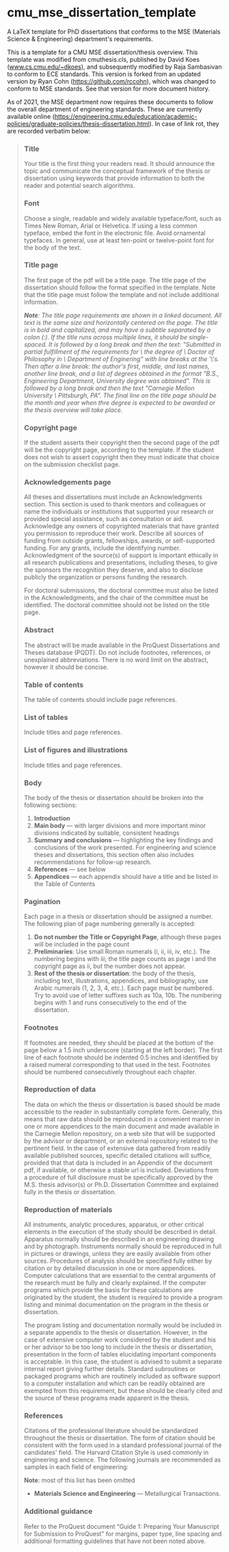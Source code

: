 cmu_mse_dissertation_template
=============================

A LaTeX template for PhD dissertations that conforms to the MSE (Materials Science & Engineering) department's requirements.

This is a template for a CMU MSE dissertation/thesis overview.  This template was modified from cmuthesis.cls, published by David Koes (www.cs.cmu.edu/~dkoes), and subsequently modified by Raja Sambasivan to conform to ECE standards.  This version is forked from an updated version by Ryan Cohn (https://github.com/rccohn), which was changed to conform to MSE standards.  See that version for more document history.

As of 2021, the MSE department now requires these documents to follow the overall department of engineering standards.  These are currently available online (https://engineering.cmu.edu/education/academic-policies/graduate-policies/thesis-dissertation.html).  In case of link rot, they are recorded verbatim below:


> ### Title
> Your title is the first thing your readers read. It should announce the topic and communicate the conceptual framework of the thesis or dissertation using keywords that provide information to both the reader and potential search algorithms.
> ### Font
> Choose a single, readable and widely available typeface/font, such as Times New Roman, Arial or Helvetica. If using a less common typeface, embed the font in the electronic file. Avoid ornamental typefaces. In general, use at least ten-point or twelve-point font for the body of the text.
> ### Title page
> The first page of the pdf will be a title page.  The title page of the dissertation should follow the format specified in the template. Note that the title page must follow the template and not include additional information.
> 
> _**Note**: The title page requirements are shown in a linked document.  All text is the same size and horizontally centered on the page.  The title is in bold and capitalized, and may have a subtitle separated by a colon (:).  If the title runs across multiple lines, it should be single-spaced.  It is followed by a long break and then the text: "Submitted in partial fulfillment of the requirements for \\ the degree of \\ Doctor of Philosophy in \\ Department of Enginering" with line breaks at the '\\'s.  Then after a line break: the author's first, middle, and last names, another line break, and a list of degrees obtained in the format "B.S., Engineering Department, University degree was obtained".  This is followed by a long break and then the text "Carnegie Mellon University \\ Pittsburgh, PA".  The final line on the title page should be the month and year when thre degree is expected to be awarded or the thesis overview will take place._
> ### Copyright page
> If the student asserts their copyright then the second page of the pdf will be the copyright page, according to the template. If the student does not wish to assert copyright then they must indicate that choice on the submission checklist page.
> ### Acknowledgements page
> All theses and dissertations must include an Acknowledgments section. This section is used to thank mentors and colleagues or name the individuals or institutions that supported your research or provided special assistance, such as consultation or aid. Acknowledge any owners of copyrighted materials that have granted you permission to reproduce their work. Describe all sources of funding from outside grants, fellowships, awards, or self-supported funding. For any grants, include the identifying number. Acknowledgment of the source(s) of support is important ethically in all research publications and presentations, including theses, to give the sponsors the recognition they deserve, and also to disclose publicly the organization or persons funding the research.
>
> For doctoral submissions, the doctoral committee must also be listed in the Acknowledgments, and the chair of the committee must be identified. The doctoral committee should not be listed on the title page. 
> ### Abstract
> The abstract will be made available in the ProQuest Dissertations and Theses database (PQDT). Do not include footnotes, references, or unexplained abbreviations. There is no word limit on the abstract, however it should be concise.
> ### Table of contents
> The table of contents should include page references.
> ### List of tables
> Include titles and page references.
> ### List of figures and illustrations
> Include titles and page references.
> ### Body
> The body of the thesis or dissertation should be broken into the following sections:
> 1. **Introduction**
> 2. **Main body** — with larger divisions and more important minor divisions indicated by suitable, consistent headings
> 3. **Summary and conclusions** — highlighting the key findings and conclusions of the work presented. For engineering and science theses and dissertations, this section often also includes recommendations for follow-up research.
> 4. **References** — see below
> 5. **Appendices** — each appendix should have a title and be listed in the Table of Contents
> ### Pagination
> Each page in a thesis or dissertation should be assigned a number. The following plan of page numbering generally is accepted:
> 1. **Do not number the Title or Copyright Page**, although these pages will be included in the page count
> 2. **Preliminaries**: Use small Roman numerals (i, ii, iii, iv, etc.). The numbering begins with iii; the title page counts as page i and the copyright page as ii, but the number does not appear.
> 3. **Rest of the thesis or dissertation**: the body of the thesis, including text, illustrations, appendices, and bibliography, use Arabic numerals (1, 2, 3, 4, etc.). Each page must be numbered. Try to avoid use of letter suffixes such as 10a, 10b. The numbering begins with 1 and runs consecutively to the end of the dissertation.
> ### Footnotes
> If footnotes are needed, they should be placed at the bottom of the page below a 1.5 inch underscore (starting at the left border). The first line of each footnote should be indented 0.5 inches and identified by a raised numeral corresponding to that used in the test. Footnotes should be numbered consecutively throughout each chapter. 
> ### Reproduction of data
> The data on which the thesis or dissertation is based should be made accessible to the reader in substantially complete form. Generally, this means that raw data should be reproduced in a convenient manner in one or more appendices to the main document and made available in the Carnegie Mellon repository, on a web site that will be supported by the advisor or department, or an external repository related to the pertinent field. In the case of extensive data gathered from readily available published sources, specific detailed citations will suffice, provided that that data is included in an Appendix of the document pdf, if available, or otherwise a stable url is included. Deviations from a procedure of full disclosure must be specifically approved by the M.S. thesis advisor(s) or Ph.D. Dissertation Committee and explained fully in the thesis or dissertation.  
> ### Reproduction of materials
> All instruments, analytic procedures, apparatus, or other critical elements in the execution of the study should be described in detail. Apparatus normally should be described in an engineering drawing and by photograph. Instruments normally should be reproduced in full in pictures or drawings, unless they are easily available from other sources. Procedures of analysis should be specified fully either by citation or by detailed discussion in one or more appendices. Computer calculations that are essential to the central arguments of the research must be fully and clearly explained. If the computer programs which provide the basis for these calculations are originated by the student, the student is required to provide a program listing and minimal documentation on the program in the thesis or dissertation.
>
> The program listing and documentation normally would be included in a separate appendix to the thesis or dissertation. However, in the case of extensive computer work considered by the student and his or her advisor to be too long to include in the thesis or dissertation, presentation in the form of tables elucidating important components is acceptable. In this case, the student is advised to submit a separate internal report giving further details. Standard subroutines or packaged programs which are routinely included as software support to a computer installation and which can be readily obtained are exempted from this requirement, but these should be clearly cited and the source of these programs made apparent in the thesis. 
> ### References
> Citations of the professional literature should be standardized throughout the thesis or dissertation. The form of citation should be consistent with the form used in a standard professional journal of the candidates' field. The Harvard Citation Style is used commonly in engineering and science. The following journals are recommended as samples in each field of engineering:
>
> **Note**: most of this list has been omitted
> * **Materials Science and Engineering** — Metallurgical Transactions.
> ### Additional guidance
> Refer to the ProQuest document “Guide 1: Preparing Your Manuscript for Submission to ProQuest” for margins, paper type, line spacing and additional formatting guidelines that have not been noted above.
